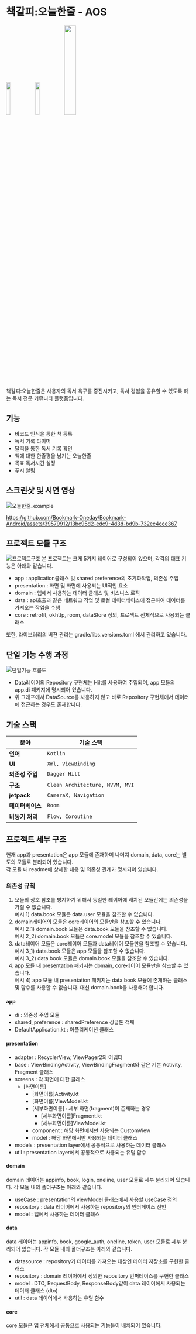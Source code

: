 # 책갈피:오늘한줄 - AOS
<p>
<img width="15%" src="https://github.com/Bookmark-Oneday/Bookmark-Android/assets/39579912/e1a74894-d601-4ba9-ab04-9de6c3dfb3ef"/>
<img width="15%" src="https://github.com/Bookmark-Oneday/Bookmark-Android/assets/39579912/6cfa4758-2161-43a5-a12d-9990ec1a002a"/>
<a href="https://drive.google.com/drive/folders/1awIeOW1vRkCBYeU_8UXI1iHTGBZlbxgZ?usp=drive_link">
  <img width="25%" src="https://github.com/Bookmark-Oneday/Bookmark-Android/assets/39579912/6d8a24c2-1054-45cc-b0e7-d79105a3419b"/>
</a>
</p>
책갈피:오늘한줄은 사용자의 독서 욕구를 증진시키고, 독서 경험을 공유할 수 있도록 하는 독서 전문 커뮤니티 플랫폼입니다.

## 기능
- 바코드 인식을 통한 책 등록
- 독서 기록 타이머
- 달력을 통한 독서 기록 확인
- 책에 대한 한줄평을 남기는 오늘한줄
- 목표 독서시간 설정
- 푸시 알림

## 스크린샷 및 시연 영상
![오늘한줄_example](https://github.com/Bookmark-Oneday/Bookmark-Android/assets/39579912/1e17e887-8e44-435f-875a-fa3be4a285b3)

https://github.com/Bookmark-Oneday/Bookmark-Android/assets/39579912/13bc95d2-edc9-4d3d-bd9b-732ec4cce367

## 프로젝트 모듈 구조
![프로젝트구조](https://github.com/Bookmark-Oneday/Bookmark-Android/assets/39579912/8444a75d-ced1-4848-b665-e61fc0d0f769)
본 프로젝트는 크게 5가지 레이어로 구성되어 있으며, 각각의 대표 기능은 아래와 같습니다.
- app : application클래스 및 shared preference의 초기화작업, 의존성 주입
- presentation : 화면 및 화면에 사용되는 UI적인 요소
- domain : 앱에서 사용하는 데이터 클래스 및 비스니스 로직
- data : api호출과 같은 네트워크 작업 및 로컬 데이터베이스에 접근하여 데이터를 가져오는 작업을 수행
- core : retrofit, okhttp, room, dataStore 정의, 프로젝트 전체적으로 사용되는 클래스

또한, 라이브러리의 버젼 관리는 gradle/libs.versions.toml 에서 관리하고 있습니다.

## 단일 기능 수행 과정
![단일기능 흐름도](https://github.com/Bookmark-Oneday/Bookmark-Android/assets/39579912/eb8b2861-4cd3-4760-ad99-1ddf642d1e2a)
- Data레이어의 Repository 구현체는 Hilt를 사용하여 주입되며, app 모듈의 app.di 패키지에 명시되어 있습니다.
- 위 그래프에서 DataSource를 사용하지 않고 바로 Repository 구현체에서 데이터에 접근하는 경우도 존재합니다.

## 기술 스택

| 분야          | 기술 스택                                           |
|---------------|-----------------------------------------------------|
| **언어**  | `Kotlin`                                           |
| **UI** | `Xml, ViewBinding`                                          |
| **의존성 주입** | `Dagger Hilt`                                          |
| **구조** | `Clean Architecture, MVVM, MVI`              |
| **jetpack** | `CameraX, Navigation`              |
| **데이터베이스** | `Room`              |
| **비동기 처리** | `Flow, Coroutine`              |

## 프로젝트 세부 구조
현재 app과 presentation은 app 모듈에 존재하며 나머지 domain, data, core는 별도의 모듈로 분리되어 있습니다.  
각 모듈 내 readme에 상세한 내용 및 의존성 관계가 명시되어 있습니다.

### 의존성 규칙
1. 모둘의 상호 참조를 방지하기 위해서 동일한 레이어에 배치된 모듈간에는 의존성을 가질 수 없습니다.  
  예시 1) data.book 모듈은 data.user 모듈을 참조할 수 없습니다.
2. domain레이어의 모듈은 core레이어의 모듈만을 참조할 수 있습니다.  
  예시 2_1) domain.book 모듈은 data.book 모듈을 참조할 수 없습니다.  
  예시 2_2) domain.book 모듈은 core.model 모듈을 참조할 수 있습니다.
3. data레이어 모듈은 core레이어 모듈과 data레이어 모듈만을 참조할 수 있습니다.  
  예시 3_1) data.book 모듈은 app 모듈을 참조할 수 없습니다.  
  예시 3_2) data.book 모듈은 domain.book 모듈을 참조할 수 있습니다.
4. app 모듈 내 presentation 패키지는 domain, core레이어 모듈만을 참조할 수 있습니다.  
  예시 4) app 모듈 내 presentation 패키지는 data.book 모듈에 존재하는 클래스 및 함수를 사용할 수 없습니다. 대신 domain.book을 사용해야 합니다.

#### app
- di : 의존성 주입 모듈
- shared_preference : sharedPreference 싱글톤 객체
- DefaultApplication.kt : 어플리케이션 클래스

#### presentation
- adapter : RecyclerView, ViewPager2의 어뎁터
- base : ViewBindingActivity, ViewBindingFragment와 같은 기본 Activity, Fragment 클래스
- screens : 각 화면에 대한 클래스
  - [화면이름]
    - [화면이름]Activity.kt
    - [화면이름]ViewModel.kt
    - [세부화면이름] : 세부 화면(fragment)이 존재하는 경우
      - [세부화면이름]Fragment.kt
      - [세부화면이름]ViewModel.kt
    - component : 해당 화면에서만 사용되는 CustomView
    - model : 해당 화면에서만 사용되는 데이터 클래스
- models : presentation layer에서 공통적으로 사용하는 데이터 클래스
- util : presentation layer에서 공통적으로 사용되는 유틸 함수

#### domain
domain 레이어는 appinfo, book, login, oneline, user 모듈로 세부 분리되어 있습니다.
각 모듈 내의 폴더구조는 아래와 같습니다.
- useCase : presentation의 viewModel 클래스에서 사용할 useCase 정의
- repository : data 레이어에서 사용하는 repository의 인터페이스 선언
- model : 앱에서 사용하는 데이터 클래스

#### data
data 레이어는 appinfo, book, google_auth, oneline, token, user 모듈로 세부 분리되어 있습니다.
각 모듈 내의 폴더구조는 아래와 같습니다.
- datasource : repository가 데이터를 가져오는 대상인 데이터 저장소를 구현한 클래스
- repository : domain 레이어에서 정의한 repository 인퍼테이스를 구현한 클래스
- model : DTO, RequestBody, ResponseBody같이 data 레이어에서 사용되는 데이터 클래스 (dto)
- util : data 레이어에서 사용하는 유틸 함수

#### core
core 모듈은 앱 전체에서 공통으로 사용되는 기능들이 배치되어 있습니다.

